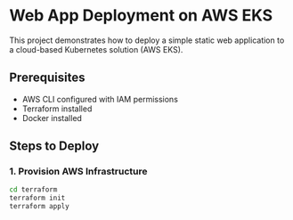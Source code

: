 # Web App Deployment on AWS EKS

This project demonstrates how to deploy a simple static web application to a cloud-based Kubernetes solution (AWS EKS).

## Prerequisites
- AWS CLI configured with IAM permissions
- Terraform installed
- Docker installed

## Steps to Deploy

### 1. Provision AWS Infrastructure
```bash
cd terraform
terraform init
terraform apply
